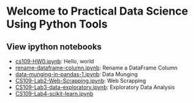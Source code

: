Welcome to Practical Data Science Using Python Tools
=======

## View ipython notebooks

* [cs109-HW0.ipynb](http://nbviewer.ipython.org/github/anyuanay/Practical-Data-Science-With-Open-Source-Techniques/blob/master/using-python/cs109-HW0.ipynb): Hello, world 
* [rename-dataframe-column.ipynb](http://nbviewer.ipython.org/github/anyuanay/Practical-Data-Science-With-Open-Source-Techniques/blob/master/using-python/rename-dataframe-column.ipynb): Rename a DataFrame Column
* [data-munging-in-pandas-1.ipynb](http://nbviewer.ipython.org/github/anyuanay/Practical-Data-Science-With-Open-Source-Techniques/blob/master/using-python/data-munging-in-pandas-1.ipynb): Data Munging
* [CS109-Lab2-Web-Scrapping.ipynb](http://nbviewer.ipython.org/github/anyuanay/Practical-Data-Science-With-Open-Source-Techniques/blob/master/using-python/CS109-Lab2-Web-Scraping.ipynb): Web Scrapping
* [CS109-Lab3-data-exploratory.ipynb](http://nbviewer.ipython.org/github/anyuanay/Practical-Data-Science-With-Open-Source-Techniques/blob/master/using-python/CS109-Lab3-data-exploratory.ipynb): Exploratory Data Analysis
* [CS109-Lab4-scikit-learn.ipynb](http://nbviewer.ipython.org/github/anyuanay/Practical-Data-Science-With-Open-Source-Techniques/blob/master/using-python/CS109-Lab4-scikit-learn.ipynb)